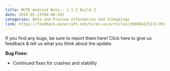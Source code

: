 ```yaml
---
title: MCPE Android Beta - 1.1.1 Build 2
date: 2018-05-23T08:40:24Z
categories: Beta and Preview Information and Changelogs
link: https://feedback.minecraft.net/hc/en-us/articles/360004125172-MCPE-Android-Beta-1-1-1-Build-2
---
```


If you find any bugs, be sure to report them here! Click here to give us feedback & tell us what you think about the update.

  
**Bug Fixes:**

- Continued fixes for crashes and stability

